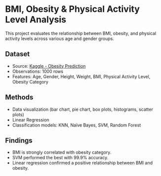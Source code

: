 # BMI, Obesity & Physical Activity Level Analysis

This project evaluates the relationship between BMI, obesity, and physical activity levels across various age and gender groups.

## Dataset
- Source: [Kaggle - Obesity Prediction](https://www.kaggle.com/datasets/mrsimple07/obesity-prediction)
- Observations: 1000 rows
- Features: Age, Gender, Height, Weight, BMI, Physical Activity Level, Obesity Category

## Methods
- Data visualization (bar chart, pie chart, box plots, histograms, scatter plots)
- Linear Regression
- Classification models: KNN, Naïve Bayes, SVM, Random Forest

## Findings
- BMI is strongly correlated with obesity category.
- SVM performed the best with 99.9% accuracy.
- Linear regression confirmed a positive relationship between BMI and obesity.


